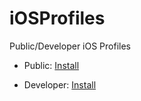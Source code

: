 # iOSProfiles
Public/Developer iOS Profiles


- Public: [Install](https://beta.apple.com/sp/betaprogram/redemption#iosdownload)

- Developer: [Install](https://github.com/Jwhite077/iOSProfiles/blob/master/iOS11.developer.mobileconfig?raw=true)
